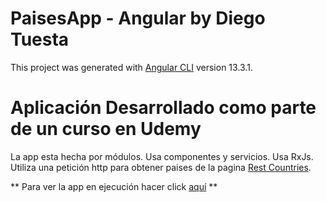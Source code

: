 # PaisesApp - Angular by Diego Tuesta

This project was generated with [Angular CLI](https://github.com/angular/angular-cli) version 13.3.1.

# Aplicación Desarrollado como parte de un curso en Udemy
La app esta hecha por módulos. Usa componentes y servicios. Usa RxJs. 
Utiliza una petición http para obtener paises de la pagina [Rest Countries](https://restcountries.com/).

** Para ver la app en ejecución hacer click [aquí](https://paisesapp-diegotuesta.netlify.app) **
